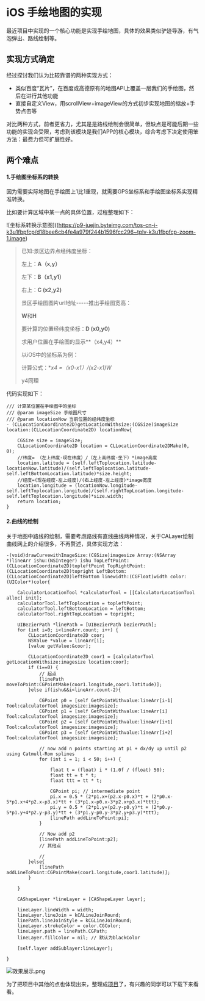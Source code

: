 # iOS 手绘地图的实现

最近项目中实现的一个核心功能是实现手绘地图，具体的效果类似驴迹导游，有气泡弹出、路线绘制等。

## 实现方式确定

经过探讨我们认为比较靠谱的两种实现方式：

* 类似百度“瓦片”，在百度或高德原有的地图API上覆盖一层我们的手绘图，然后在进行其他功能
* 直接自定义View，用scrollView+imageView的方式初步实现地图的缩放+手势点击等

对比两种方式，前者更省力，尤其是是路线绘制会很简单，但缺点是可能后期一些功能的实现会受限，考虑到该模块是我们APP的核心模块，综合考虑下决定使用笨方法：最费力但可扩展性好。

##  两个难点

#### 1.手绘图坐标系的转换

因为需要实际地图在手绘图上1比1重现，就需要GPS坐标系和手绘图坐标系实现精准转换。

比如要计算区域中某一点的具体位置，过程整理如下：


![坐标系转换示意图]((https://p9-juejin.byteimg.com/tos-cn-i-k3u1fbpfcp/d18bee6cb4fe4a979f244b1596fcc296~tplv-k3u1fbpfcp-zoom-1.image)



> 已知:景区边界点经纬度坐标：
>
> 左上：**A（x,y）**
>
> 左下：**B（x1,y1）**
>
> 右上：**C (x2,y2)**
>
> 景区手绘图图片url地址-----推出手绘图宽高：
>
> **W**和**H**
>
> 要计算的位置经纬度坐标：**D (x0,y0)**
>
> 求用户位置在手绘图的显示**（x4,y4）**
>
> 以iOS中的坐标系为例：
>
> 计算公式：**x4 =（x0-x1）/(x2-x1)*W**
>
> y4同理



代码实现如下：

```
/// 计算某位置在手绘图中的坐标
/// @param imageSize 手绘图尺寸
/// @param locationNow 当前位置的经纬度坐标
- (CLLocationCoordinate2D)getLocationWithsize:(CGSize)imageSize location:(CLLocationCoordinate2D) locationNow{
    
    CGSize size = imageSize;
    CLLocationCoordinate2D location = CLLocationCoordinate2DMake(0, 0);
    //纬度= （左上纬度-现在纬度）/（左上高纬度-坐下）*image高度
    location.latitude = (self.leftToplocation.latitude-locationNow.latitude)/(self.leftToplocation.latitude-self.leftBottomLocation.latitude)*size.height;
    //经度=(现在经度-左上经度)/(右上经度-左上经度)*image宽度
    location.longitude = (locationNow.longitude-self.leftToplocation.longitude)/(self.rightTopLocation.longitude-self.leftToplocation.longitude)*size.width;
    return location;
}
```

#### 2.曲线的绘制

关于地图中路线的绘制，需要考虑路线有直线曲线两种情况，关于CALayer绘制曲线网上的介绍很多，不再赘述，具体实现方法：

```
-(void)drawCurvewithImageSize:(CGSize)imagesize Array:(NSArray *)lineArr ishu:(NSInteger) ishu TopLeftPoint:(CLLocationCoordinate2D)topleftPoint TopRightPoint:(CLLocationCoordinate2D)topright LeftBottom:(CLLocationCoordinate2D)leftBottom linewidth:(CGFloat)width color:(UIColor*)color{
    
    CalculatorLocationTool *calculatorTool = [[CalculatorLocationTool alloc] init];
    calculatorTool.leftToplocation = topleftPoint;
    calculatorTool.leftBottomLocation = leftBottom;
    calculatorTool.rightTopLocation = topright;
    
    UIBezierPath *linePath = [UIBezierPath bezierPath];
    for (int i=0; i<lineArr.count; i++) {
        CLLocationCoordinate2D coor;
        NSValue *value = lineArr[i];
        [value getValue:&coor];
        
        CLLocationCoordinate2D coor1 = [calculatorTool getLocationWithsize:imagesize location:coor];
        if (i==0) {
            // 起点
            [linePath moveToPoint:CGPointMake(coor1.longitude,coor1.latitude)];
        }else if(ishu&&i<lineArr.count-2){
            
            CGPoint p0 = [self GetPointWithvalue:lineArr[i-1] Tool:calculatorTool imagesize:imagesize];
            CGPoint p1 = [self GetPointWithvalue:lineArr[i] Tool:calculatorTool imagesize:imagesize];
            CGPoint p2 = [self GetPointWithvalue:lineArr[i+1] Tool:calculatorTool imagesize:imagesize];
            CGPoint p3 = [self GetPointWithvalue:lineArr[i+2] Tool:calculatorTool imagesize:imagesize];
            
            // now add n points starting at p1 + dx/dy up until p2 using Catmull-Rom splines
            for (int i = 1; i < 50; i++) {
                
                float t = (float) i * (1.0f / (float) 50);
                float tt = t * t;
                float ttt = tt * t;
                
                CGPoint pi; // intermediate point
                pi.x = 0.5 * (2*p1.x+(p2.x-p0.x)*t + (2*p0.x-5*p1.x+4*p2.x-p3.x)*tt + (3*p1.x-p0.x-3*p2.x+p3.x)*ttt);
                pi.y = 0.5 * (2*p1.y+(p2.y-p0.y)*t + (2*p0.y-5*p1.y+4*p2.y-p3.y)*tt + (3*p1.y-p0.y-3*p2.y+p3.y)*ttt);
                [linePath addLineToPoint:pi];
            }
            
            // Now add p2
            [linePath addLineToPoint:p2];
            // 其他点
            
            //
        }else{
            [linePath addLineToPoint:CGPointMake(coor1.longitude,coor1.latitude)];
        }
        
    }
    
    CAShapeLayer *lineLayer = [CAShapeLayer layer];
    
    lineLayer.lineWidth = width;
    lineLayer.lineJoin = kCALineJoinRound;
    linePath.lineJoinStyle = kCGLineJoinRound;
    lineLayer.strokeColor = color.CGColor;
    lineLayer.path = linePath.CGPath;
    lineLayer.fillColor = nil; // 默认为blackColor
    
    [self.layer addSublayer:lineLayer];
    
}
```
![效果展示.png](https://upload-images.jianshu.io/upload_images/1431215-1b3aa2d0362385ff.png?imageMogr2/auto-orient/strip%7CimageView2/2/w/1240)


为了把项目中其他的点也体现出来，整理成[项目](https://github.com/hyf12138/HYFGraphicMap)了，有兴趣的同学可以下载下来看看。

